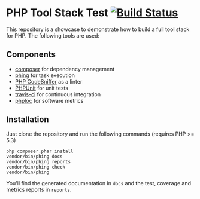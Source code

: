 # PHP Tool Stack Test [![Build Status](https://travis-ci.org/jrfaller/php-stack-test.svg?branch=master)](https://travis-ci.org/jrfaller/php-stack-test)

This repository is a showcase to demonstrate how to build a full tool stack for PHP. The following tools are used:

## Components

* [composer](https://getcomposer.org/) for dependency management
* [phing](https://www.phing.info/) for task execution
* [PHP CodeSniffer](https://github.com/squizlabs/PHP_CodeSniffer) as a linter
* [PHPUnit](https://phpunit.de/) for unit tests
* [travis-ci](https://travis-ci.org/) for continuous integration
* [phploc](https://github.com/sebastianbergmann/phploc) for software metrics

## Installation

Just clone the repository and run the following commands (requires PHP >= 5.3)

```
php composer.phar install
vendor/bin/phing docs
vendor/bin/phing reports
vendor/bin/phing check
vendor/bin/phing
```
You'll find the generated documentation in `docs` and the test, coverage and metrics reports in `reports`.
